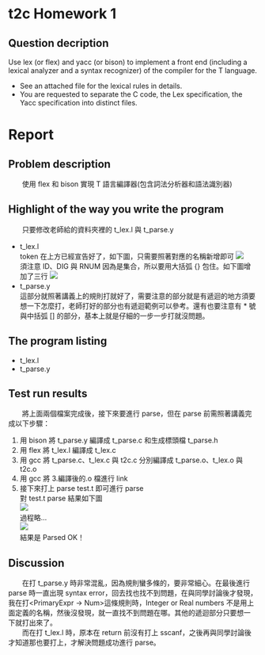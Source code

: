 # t2c Homework 1
## Question decription
Use lex (or flex) and yacc (or bison) to implement a front end (including a lexical analyzer and a syntax recognizer) of the compiler for the T language.
* See an attached file for the lexical rules in details.
* You are requested to separate the C code, the Lex specification, the Yacc specification into distinct files.

# Report
## Problem description
　　使用 flex 和 bison 實現 T 語言編譯器(包含詞法分析器和語法識別器)

## Highlight of the way you write the program
　　只要修改老師給的資料夾裡的 t_lex.l 與 t_parse.y
* t_lex.l
　　<br/>token 在上方已經宣告好了，如下圖，只需要照著對應的名稱新增即可
![](https://i.imgur.com/p50OX5T.png)
　　<br/>須注意 ID、DIG 與 RNUM 因為是集合，所以要用大括弧 {} 包住。如下圖增加了三行
![](https://i.imgur.com/XLK14Yd.png)
* t_parse.y
　　<br/>這部分就照著講義上的規則打就好了，需要注意的部分就是有遞迴的地方須要想一下怎麼打，老師打好的部分也有遞迴範例可以參考。還有也要注意有 * 號與中括弧 [] 的部分，基本上就是仔細的一步一步打就沒問題。

## The program listing
* t_lex.l
* t_parse.y

## Test run results
　　將上面兩個檔案完成後，接下來要進行 parse，但在 parse 前需照著講義完成以下步驟：
1. 用 bison 將 t_parse.y 編譯成 t_parse.c 和生成標頭檔 t_parse.h
2. 用 flex 將 t_lex.l 編譯成 t_lex.c
3. 用 gcc 將 t_parse.c、t_lex.c 與 t2c.c 分別編譯成 t_parse.o、t_lex.o 與 t2c.o
4. 用 gcc 將 3.編譯後的.o 檔進行 link
5. 接下來打上 parse test.t 即可進行 parse
　　<br/>對 test.t parse 結果如下圖
<br/>![](https://i.imgur.com/vJndRQu.png)
<br/>過程略...
<br/>![](https://i.imgur.com/WeCFyHw.png)
　　<br/>結果是 Parsed OK！

## Discussion
　　在打 t_parse.y 時非常混亂，因為規則蠻多條的，要非常細心。在最後進行 parse 時一直出現 syntax error，回去找也找不到問題，在與同學討論後才發現，
我在打<PrimaryExpr -> Num>這條規則時，Integer or Real numbers 不是用上面定義的名稱，然後沒發現，就一直找不到問題在哪。其他的遞迴部分只要想一
下就打出來了。<br/>
　　而在打 t_lex.l 時，原本在 return 前沒有打上 sscanf，之後再與同學討論後才知道那也要打上，才解決問題成功進行 parse。
